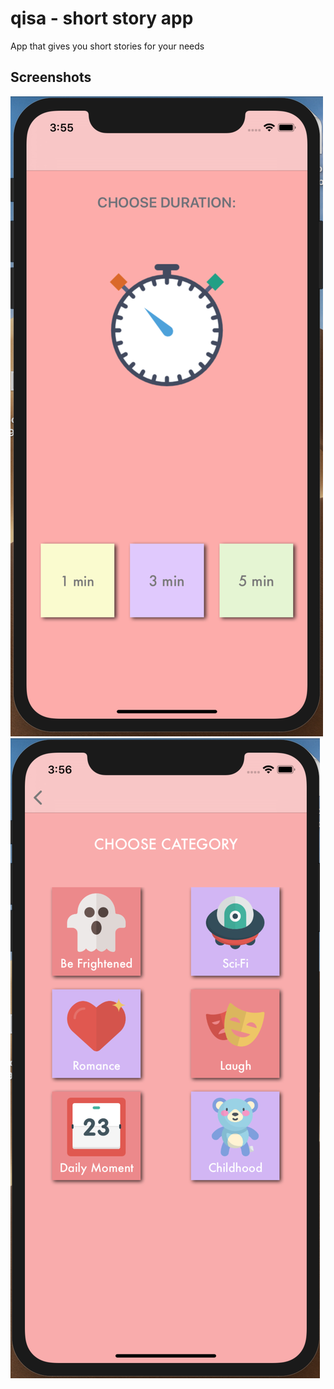 # qisa - short story app
App that gives you short stories for your needs

## Screenshots
![alt_text](https://github.com/bakubay/qisa/blob/master/MainScreen.png)
![alt_text](https://github.com/bakubay/qisa/blob/master/Choose%20Interest.png)

